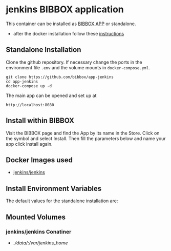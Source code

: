 # jenkins BIBBOX application

This container can be installed as [BIBBOX APP](https://bibbox.readthedocs.io/en/latest/ "BIBBOX App Store") or standalone. 

- after the docker installation follow these [instructions](INSTALL-APP.md)

## Standalone Installation 

Clone the github repository. If necessary change the ports in the environment file `.env` and the volume mounts in `docker-compose.yml`.

```
git clone https://github.com/bibbox/app-jenkins
cd app-jenkins
docker-compose up -d
```

The main app can be opened and set up at
```
http://localhost:8080
```

## Install within BIBBOX

Visit the BIBBOX page and find the App by its name in the Store. Click on the symbol and select Install. Then fill the parameters below and name your app click install again.

## Docker Images used
  - [jenkins/jenkins](https://hub.docker.com/r/jenkins/jenkins) 


 
## Install Environment Variables

  
The default values for the standalone installation are:

  
## Mounted Volumes
### jenkins/jenkins Conatiner
  - *./data/:/var/jenkins_home*
